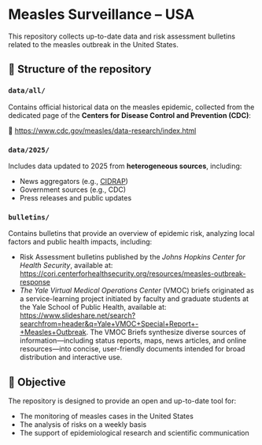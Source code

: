 # Measles Surveillance – USA

This repository collects up-to-date data and risk assessment bulletins related to the measles outbreak in the United States.

## 📁 Structure of the repository

### `data/all/`

Contains official historical data on the measles epidemic, collected from the dedicated page of the **Centers for Disease Control and Prevention
(CDC)**:

🔗 https://www.cdc.gov/measles/data-research/index.html

### `data/2025/`

Includes data updated to 2025 from **heterogeneous sources**, including:

- News aggregators (e.g., [CIDRAP](https://www.cidrap.umn.edu/))
- Government sources (e.g., CDC)
- Press releases and public updates

### `bulletins/`

Contains bulletins that provide an overview of epidemic risk, analyzing local factors and public health impacts, including:

- Risk Assessment bulletins published by the *Johns Hopkins Center for Health Security*, available at:  https://cori.centerforhealthsecurity.org/resources/measles-outbreak-response
- *The Yale Virtual Medical Operations Center* (VMOC) briefs originated as a service-learning project initiated by faculty and graduate students at the Yale School of Public Health, available at: https://www.slideshare.net/search?searchfrom=header&q=Yale+VMOC+Special+Report+-+Measles+Outbreak. The VMOC Briefs synthesize diverse sources of information—including status reports, maps, news articles, and online resources—into concise, user-friendly documents intended for broad distribution and interactive use.

## 🎯 Objective

The repository is designed to provide an open and up-to-date tool for:

- The monitoring of measles cases in the United States
- The analysis of risks on a weekly basis
- The support of epidemiological research and scientific communication
  



